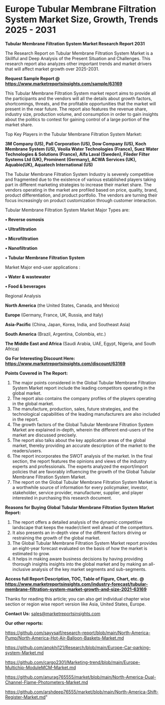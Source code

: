   # Europe Tubular Membrane Filtration System Market Size, Growth, Trends 2025 - 2031

<strong>Tubular Membrane Filtration System Market Research Report 2031</strong>

The Research Report on Tubular Membrane Filtration System Market is a Skillful and Deep Analysis of the Present Situation and Challenges. This research report also analyzes other important trends and market drivers that will affect market growth over 2025-2031.

<strong>Request Sample Report @ <a href=https://www.marketreportsinsights.com/sample/63169>https://www.marketreportsinsights.com/sample/63169</a></strong>

This Tubular Membrane Filtration System market report aims to provide all the participants and the vendors will all the details about growth factors, shortcomings, threats, and the profitable opportunities that the market will present in the near future. The report also features the revenue share, industry size, production volume, and consumption in order to gain insights about the politics to contest for gaining control of a large portion of the market share.

Top Key Players in the Tubular Membrane Filtration System Market:

<strong>3M Company (US), Pall Corporation (US), Dow Company (US), Koch Membrane System (US), Veolia Water Technologies (France), Suez Water Technologies & Solutions (France), Alfa Laval (Sweden), Fileder Filter Systems Ltd (UK), Prominent (Germany), ACWA Services (UK), Aquabio(UK), Aquatech International (US)</strong>

The Tubular Membrane Filtration System Industry is severely competitive and fragmented due to the existence of various established players taking part in different marketing strategies to increase their market share. The vendors operating in the market are profiled based on price, quality, brand, product differentiation, and product portfolio. The vendors are turning their focus increasingly on product customization through customer interaction.

Tubular Membrane Filtration System Market Major Types are:

<strong>• Reverse osmosis

• Ultrafiltration

• Microfiltration

• Nanofiltration

• Tubular Membrane Filtration System</strong>

Market Major end-user applications :

<strong>• Water & wastewater

• Food & beverages</strong>

Regional Analysis

</u><strong><b>North America</b></strong> (the United States, Canada, and Mexico)

<strong><b>Europe </b></strong>(Germany, France, UK, Russia, and Italy)

<strong><b>Asia-Pacific</b></strong> (China, Japan, Korea, India, and Southeast Asia)

<strong><b>South America</b></strong> (Brazil, Argentina, Colombia, etc.)

<strong><b>The Middle East and Africa</b></strong> (Saudi Arabia, UAE, Egypt, Nigeria, and South Africa)

<strong>Go For Interesting Discount Here: <a href=https://www.marketreportsinsights.com/discount/63169>https://www.marketreportsinsights.com/discount/63169</a></strong>

<strong>Points Covered in The Report:</strong>
<ol>
  <li>The major points considered in the Global Tubular Membrane Filtration System Market report include the leading competitors operating in the global market.</li>
  <li>The report also contains the company profiles of the players operating in the global market.</li>
  <li>The manufacture, production, sales, future strategies, and the technological capabilities of the leading manufacturers are also included in the report.</li>
  <li>The growth factors of the Global Tubular Membrane Filtration System Market are explained in-depth, wherein the different end-users of the market are discussed precisely.</li>
  <li>The report also talks about the key application areas of the global market, thereby providing an accurate description of the market to the readers/users.</li>
  <li>The report incorporates the SWOT analysis of the market. In the final section, the report features the opinions and views of the industry experts and professionals. The experts analyzed the export/import policies that are favorably influencing the growth of the Global Tubular Membrane Filtration System Market.</li>
  <li>The report on the Global Tubular Membrane Filtration System Market is a worthwhile source of information for every policymaker, investor, stakeholder, service provider, manufacturer, supplier, and player interested in purchasing this research document.</li>
</ol>
<strong>Reasons for Buying Global Tubular Membrane Filtration System Market Report:</strong>

<ol>
  <li>The report offers a detailed analysis of the dynamic competitive landscape that keeps the reader/client well ahead of the competitors.</li>
  <li>It also presents an in-depth view of the different factors driving or restraining the growth of the global market.</li>
  <li>The Global Tubular Membrane Filtration System Market report provides an eight-year forecast evaluated on the basis of how the market is estimated to grow.</li>
  <li>It helps in making aware business decisions by having providing thorough insights insights into the global market and by making an all-inclusive analysis of the key market segments and sub-segments.</li>
</ol>
<strong>Access full Report Description, TOC, Table of Figure, Chart, etc. @ <a href=https://www.marketreportsinsights.com/industry-forecast/tubular-membrane-filtration-system-market-growth-and-size-2021-63169>https://www.marketreportsinsights.com/industry-forecast/tubular-membrane-filtration-system-market-growth-and-size-2021-63169</a></strong>


Thanks for reading this article; you can also get individual chapter wise section or region wise report version like Asia, United States, Europe.

<strong>Contact Us:</strong>
sales@marketreportsinsights.com

<strong>Our other reports:</strong>

<a href=https://github.com/sayysaif/research-report/blob/main/North-America-Pump/North-America-Hot-Air-Balloon-Baskets-Market.md>https://github.com/sayysaif/research-report/blob/main/North-America-Pump/North-America-Hot-Air-Balloon-Baskets-Market.md</a>

<a href=https://github.com/anokhi121/Research/blob/main/Europe-Car-parking-system-Market.md>https://github.com/anokhi121/Research/blob/main/Europe-Car-parking-system-Market.md</a>

<a href=https://github.com/cargo2301/Marketing-trend/blob/main/Europe-Multichip-ModuleMCM-Market.md>https://github.com/cargo2301/Marketing-trend/blob/main/Europe-Multichip-ModuleMCM-Market.md</a>

<a href=https://github.com/anurag765555/market/blob/main/North-America-Dual-Channel-Flame-Photometers-Market.md>https://github.com/anurag765555/market/blob/main/North-America-Dual-Channel-Flame-Photometers-Market.md</a>

<a href=https://github.com/arshdeep76555/market/blob/main/North-America-Shift-Register-Market.md>https://github.com/arshdeep76555/market/blob/main/North-America-Shift-Register-Market.md</a>"
